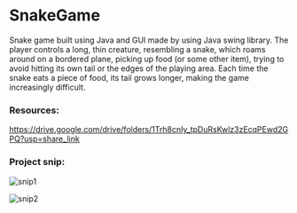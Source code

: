 # SnakeGame

Snake game built using Java and GUI made by using Java swing library. The player controls a long, thin creature, resembling a snake, which roams around on a bordered plane, picking up food (or some other item), trying to avoid hitting its own tail or the edges of the playing area. Each time the snake eats a piece of food, its tail grows longer, making the game increasingly difficult.

### Resources:

https://drive.google.com/drive/folders/1Trh8cnIy_tpDuRsKwlz3zEcqPEwd2GPQ?usp=share_link

### Project snip:

![snip1](https://github.com/Swetasri22/SnakeGame/assets/137181845/56cee372-15cf-4351-a208-f002b9403509)


![snip2](https://github.com/Swetasri22/SnakeGame/assets/137181845/e5db8699-d58b-4374-86ae-0305b9ef76dc)


